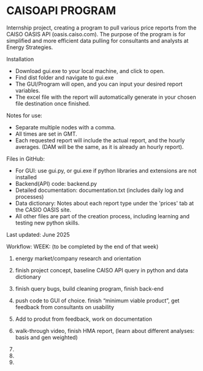 # CAISOAPI PROGRAM

Internship project, creating a program to pull various price reports from the CAISO OASIS API (oasis.caiso.com). The purpose of the program is for simplified and more efficient data pulling for consultants and analysts at Energy Strategies.

Installation
- Download gui.exe to your local machine, and click to open.
- Find dist folder and navigate to gui.exe
- The GUI/Program will open, and you can input your desired report variables.
- The excel file with the report will automatically generate in your chosen file destination once finished.

Notes for use:
- Separate multiple nodes with a comma.
- All times are set in GMT.
- Each requested report will include the actual report, and the hourly averages. (DAM will be the same, as it is already an hourly report).

Files in GitHub:
- For GUI: use gui.py, or gui.exe if python libraries and extensions are not installed
- Backend(API) code: backend.py
- Detailed documentation: documentation.txt (includes daily log and processes)
- Data dictionary: Notes about each report type under the 'prices' tab at the CASIO OASIS site. 
- All other files are part of the creation process, including learning and testing new python skills.

Last updated: June 2025

Workflow:
WEEK: (to be completed by the end of that week)
1. energy market/company research and orientation
2. finish project concept, baseline CAISO API query in python and data dictionary
3. finish query bugs, build cleaning program, finish back-end
4. push code to GUI of choice. finish “minimum viable product”, get feedback from consultants on usability

5. Add to produt from feedback, work on documentation

6. walk-through video, finish HMA report, (learn about different analyses: basis and gen weighted)
7.
8.
9.
